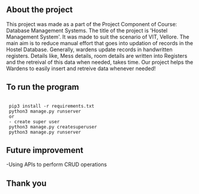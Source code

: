 ## About the project 

This project was made as a part of the Project Component of Course: Database Management Systems. The title of the project is 'Hostel Management System'. It was made to suit the scenario of VIT, Vellore. The main aim is to reduce manual effort that goes into updation of records in the Hostel Database. Generally, wardens update records in handwritten registers. Details like, Mess details, room details are written into Registers and the retreival of this data when needed, takes time. Our project helps the Wardens to easily insert and retreive data whenever needed!

## To run the program

```

 pip3 install -r requirements.txt
 python3 manage.py runserver
 or
 - create super user
 python3 manage.py createsuperuser
 python3 manage.py runserver

```

## Future improvement
 -Using APIs to perform CRUD operations

## Thank you
